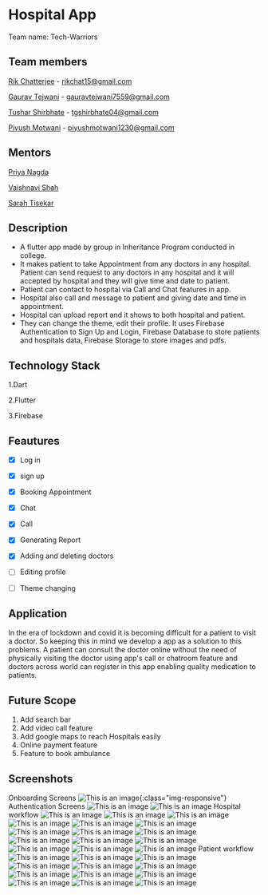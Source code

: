 
# Hospital App

Team name: Tech-Warriors

## Team members


[Rik Chatterjee](https://github.com/TheArchitet) -
rikchat15@gmail.com

[Gaurav Tejwani](https://github.com/GauravMaheshTejwani) -
gauravtejwani7559@gmail.com

[Tushar Shirbhate](https://github.com/Tushar-Shirbhate) - 
tgshirbhate04@gmail.com

[Piyush Motwani](https://github.com/Piyushmotwani) - 
piyushmotwani1230@gmail.com




## Mentors

[Priya Nagda](https://github.com/pri1311)

[Vaishnavi Shah](https://github.com/vaishnavirshah)

[Sarah Tisekar](https://github.com/sarah-nisar)



## Description

- A flutter app made by group in Inheritance Program conducted in
college.
- It makes patient to take Appointment from any doctors in any
hospital. Patient can send request to any doctors in any hospital and
it will accepted by hospital and they will give time and date to patient.
- Patient can contact to hospital via Call and Chat features
in app. 
- Hospital also call and message to patient and giving date
and time in appointment. 
- Hospital can upload report and it shows
to both hospital and patient. 
- They can change the theme, edit their profile.
It uses Firebase Authentication to Sign Up and Login, Firebase Database to store patients and hospitals data, Firebase Storage to
store images and pdfs.


## Technology Stack
1.Dart 

2.Flutter

3.Firebase


## Feautures

- [x] Log in 
- [x] sign up
- [x] Booking Appointment
- [x] Chat
- [x] Call
- [x] Generating Report
- [x] Adding and deleting doctors 
- [ ] Editing profile
- [ ] Theme changing


## Application

In the era of lockdown and covid it is becoming difficult for a patient to visit a doctor.
So keeping this in mind we develop a app as a solution to this problems.
A patient can consult the doctor online without the need of physically visiting the doctor 
using app's call or chatroom feature and doctors across world can register in this app enabling 
quality medication to patients.


## Future Scope
1. Add search bar
2. Add video call feature
3. Add google maps to reach Hospitals easily
4. Online payment feature
5. Feature to book ambulance 


## Screenshots
Onboarding Screens
 ![This is an image](https://github.com/Tushar-Shirbhate/Hospital-App/blob/tushar/Assets/screenshots/Screenshot_1639233750.png){:class="img-responsive"}
Authentication Screens
 ![This is an image](https://github.com/Tushar-Shirbhate/Hospital-App/blob/tushar/Assets/screenshots/Screenshot_1639233757.png)
 ![This is an image](https://github.com/Tushar-Shirbhate/Hospital-App/blob/tushar/Assets/screenshots/Screenshot_1639233761.png)
Hospital workflow
 ![This is an image](https://github.com/Tushar-Shirbhate/Hospital-App/blob/tushar/Assets/screenshots/Screenshot_1639234704.png)
 ![This is an image](https://github.com/Tushar-Shirbhate/Hospital-App/blob/tushar/Assets/screenshots/Screenshot_1639234708.png)
 ![This is an image](https://github.com/Tushar-Shirbhate/Hospital-App/blob/tushar/Assets/screenshots/Screenshot_1639234716.png)
 ![This is an image](https://github.com/Tushar-Shirbhate/Hospital-App/blob/tushar/Assets/screenshots/Screenshot_1639234745.png)
 ![This is an image](https://github.com/Tushar-Shirbhate/Hospital-App/blob/tushar/Assets/screenshots/Screenshot_1639234765.png)
 ![This is an image](https://github.com/Tushar-Shirbhate/Hospital-App/blob/tushar/Assets/screenshots/Screenshot_1639234271.png)
 ![This is an image](https://github.com/Tushar-Shirbhate/Hospital-App/blob/tushar/Assets/screenshots/Screenshot_1639234782.png)
 ![This is an image](https://github.com/Tushar-Shirbhate/Hospital-App/blob/tushar/Assets/screenshots/Screenshot_1639234791.png)
 ![This is an image](https://github.com/Tushar-Shirbhate/Hospital-App/blob/tushar/Assets/screenshots/Screenshot_1639234795.png)
 ![This is an image](https://github.com/Tushar-Shirbhate/Hospital-App/blob/tushar/Assets/screenshots/Screenshot_1639234812.png)
 ![This is an image](https://github.com/Tushar-Shirbhate/Hospital-App/blob/tushar/Assets/screenshots/Screenshot_1639234838.png)
 ![This is an image](https://github.com/Tushar-Shirbhate/Hospital-App/blob/tushar/Assets/screenshots/Screenshot_1639234841.png)
 ![This is an image](https://github.com/Tushar-Shirbhate/Hospital-App/blob/tushar/Assets/screenshots/Screenshot_1639234846.png)
 ![This is an image](https://github.com/Tushar-Shirbhate/Hospital-App/blob/tushar/Assets/screenshots/Screenshot_1639234850.png)
 ![This is an image](https://github.com/Tushar-Shirbhate/Hospital-App/blob/tushar/Assets/screenshots/Screenshot_1639234859.png)
Patient workflow
 ![This is an image](https://github.com/Tushar-Shirbhate/Hospital-App/blob/tushar/Assets/screenshots/Screenshot_1639233810.png)
 ![This is an image](https://github.com/Tushar-Shirbhate/Hospital-App/blob/tushar/Assets/screenshots/Screenshot_1639234163.png)
 ![This is an image](https://github.com/Tushar-Shirbhate/Hospital-App/blob/tushar/Assets/screenshots/Screenshot_1639234186.png)
 ![This is an image](https://github.com/Tushar-Shirbhate/Hospital-App/blob/tushar/Assets/screenshots/Screenshot_1639234262.png)
 ![This is an image](https://github.com/Tushar-Shirbhate/Hospital-App/blob/tushar/Assets/screenshots/Screenshot_1639234271.png)
 ![This is an image](https://github.com/Tushar-Shirbhate/Hospital-App/blob/tushar/Assets/screenshots/Screenshot_1639234283.png)
 ![This is an image](https://github.com/Tushar-Shirbhate/Hospital-App/blob/tushar/Assets/screenshots/Screenshot_1639234286.png)
 ![This is an image](https://github.com/Tushar-Shirbhate/Hospital-App/blob/tushar/Assets/screenshots/Screenshot_1639234622.png)
 ![This is an image](https://github.com/Tushar-Shirbhate/Hospital-App/blob/tushar/Assets/screenshots/Screenshot_1639234626.png)
 ![This is an image](https://github.com/Tushar-Shirbhate/Hospital-App/blob/tushar/Assets/screenshots/Screenshot_1639234632.png)
 ![This is an image](https://github.com/Tushar-Shirbhate/Hospital-App/blob/tushar/Assets/screenshots/Screenshot_1639234637.png)
 ![This is an image](https://github.com/Tushar-Shirbhate/Hospital-App/blob/tushar/Assets/screenshots/Screenshot_1639234660.png)
